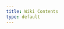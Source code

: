 ```yaml
---
title: Wiki Contents
type: default
---
```


<div id="wiki-contents">
    <ul></ul>
</div>

<style>
    #wiki-contents ul {
        -webkit-column-count: 3;
        -moz-column-count: 3;
        column-count: 3;
        list-style-type: none;
        margin-bottom: 32px;
    }
    #wiki-contents h2 {
        margin: 0px;
    }
    #wiki-contents li {
        margin-bottom: 16px;
    }
    
    @media only screen and (max-width: 1200px) {
        #wiki-contents ul {
            -webkit-column-count: 2;
            -moz-column-count: 2;
            column-count: 2;
        }
    }
    @media only screen and (max-width: 800px) {
        #wiki-contents ul {
            -webkit-column-count: 1;
            -moz-column-count: 1;
            column-count: 1;
        }
    }
</style>